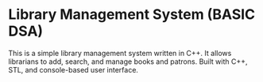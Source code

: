 # Library Management System (BASIC DSA)
<p>
This is a simple library management system written in C++.
It allows librarians to add, search, and manage books and patrons.
Built with C++, STL, and console-based user interface.</p>
